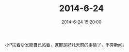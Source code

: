 ﻿---
title: 2014-6-24
date: 2014-6-24 15:20:00
tags:
categories: 爸爸
---
小P扶着沙发能自己站着，这都是好几天前的事情了，不算新闻。